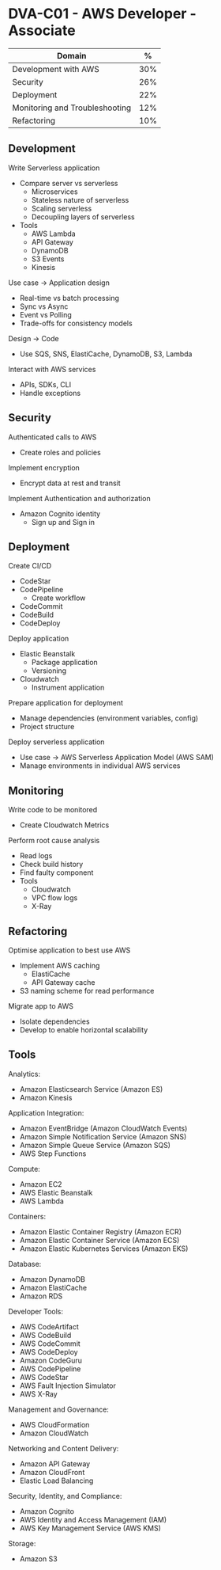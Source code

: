 # DVA-C01 - AWS Developer - Associate

| Domain | % |
| --- | --- |
| Development with AWS | 30% |
| Security | 26% |
| Deployment | 22% |
| Monitoring and Troubleshooting | 12% |
| Refactoring | 10% |

## Development
Write Serverless application
* Compare server vs serverless
	* Microservices
	* Stateless nature of serverless
	* Scaling serverless
	* Decoupling layers of serverless 
* Tools
	* AWS Lambda
	* API Gateway
	* DynamoDB
	* S3 Events
	* Kinesis

Use case -> Application design
* Real-time vs batch processing
* Sync vs Async
* Event vs Polling
* Trade-offs for consistency models

Design -> Code
* Use SQS, SNS, ElastiCache, DynamoDB, S3, Lambda

Interact with AWS services
* APIs, SDKs, CLI
* Handle exceptions

## Security
Authenticated calls to AWS
* Create roles and policies

Implement encryption
* Encrypt data at rest and transit

Implement Authentication and authorization
* Amazon Cognito identity
	* Sign up and Sign in

## Deployment
Create CI/CD
* CodeStar
* CodePipeline
	* Create workflow
* CodeCommit
* CodeBuild
* CodeDeploy

Deploy application
* Elastic Beanstalk
	* Package application
	* Versioning
* Cloudwatch
	* Instrument application

Prepare application for deployment
* Manage dependencies (environment variables, config)
* Project structure

Deploy serverless application
* Use case -> AWS Serverless Application Model (AWS SAM)
* Manage environments in individual AWS services

## Monitoring
Write code to be monitored
* Create Cloudwatch Metrics

Perform root cause analysis
* Read logs
* Check build history
* Find faulty component
* Tools
	* Cloudwatch
	* VPC flow logs
	* X-Ray

## Refactoring
Optimise application to best use AWS
* Implement AWS caching
	* ElastiCache
	* API Gateway cache
* S3 naming scheme for read performance

Migrate app to AWS
* Isolate dependencies
* Develop to enable horizontal scalability

## Tools

Analytics:
* Amazon Elasticsearch Service (Amazon ES)
* Amazon Kinesis

Application Integration:
* Amazon EventBridge (Amazon CloudWatch Events)
* Amazon Simple Notification Service (Amazon SNS)
* Amazon Simple Queue Service (Amazon SQS)
* AWS Step Functions

Compute:
* Amazon EC2
* AWS Elastic Beanstalk
* AWS Lambda

Containers:
* Amazon Elastic Container Registry (Amazon ECR)
* Amazon Elastic Container Service (Amazon ECS)
* Amazon Elastic Kubernetes Services (Amazon EKS)

Database:
* Amazon DynamoDB
* Amazon ElastiCache
* Amazon RDS

Developer Tools:
* AWS CodeArtifact
* AWS CodeBuild
* AWS CodeCommit
* AWS CodeDeploy
* Amazon CodeGuru
* AWS CodePipeline
* AWS CodeStar
* AWS Fault Injection Simulator
* AWS X-Ray

Management and Governance:
* AWS CloudFormation
* Amazon CloudWatch

Networking and Content Delivery:
* Amazon API Gateway
* Amazon CloudFront
* Elastic Load Balancing

Security, Identity, and Compliance:
* Amazon Cognito
* AWS Identity and Access Management (IAM)
* AWS Key Management Service (AWS KMS)

Storage:
* Amazon S3

